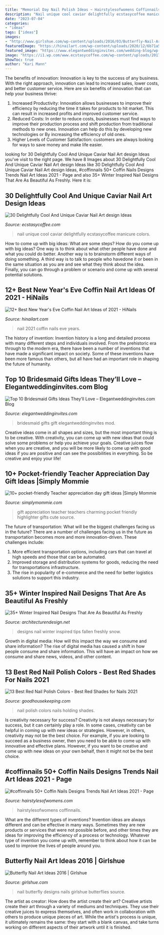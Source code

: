```yaml
---
title: "Memorial Day Nail Polish Ideas ~ Hairstylesofwomens Coffinnails"
description: "Nail unique cool caviar delightfully ecstasycoffee manicure colors"
date: "2023-07-04"
categories:
- "ideas"
tags: ["ideas"]
images:
- "http://www.girlshue.com/wp-content/uploads/2016/03/Butterfly-Nail-Art-Ideas-2016-14.jpg"
featuredImage: "https://hinailart.com/wp-content/uploads/2020/12/6b71a55b15bcc4e716ccf91bbc069011.jpg"
featured_image: "https://www.elegantweddinginvites.com/wedding-blog/wp-content/uploads/2015/07/bridesmaid-gift-ideas-with-nail-polish-and-champagne.jpg"
image: "https://i1.wp.com/www.ecstasycoffee.com/wp-content/uploads/2017/01/Caviar-nail-art-designs15.jpg?resize=550%2C550&amp;ssl=1"
ShowToc: true
author: "Kari Mann"
---
```



The benefits of innovation:
Innovation is key to the success of any business. With the right approach, innovation can lead to increased sales, lower costs, and better customer service. Here are six benefits of innovation that can help your business thrive: 
1. Increased Productivity: Innovation allows businesses to improve their efficiency by reducing the time it takes for products to hit market. This can result in increased profits and improved customer service. 
2. Reduced Costs: In order to reduce costs, businesses must find ways to improve their production process and shift production from traditional methods to new ones. Innovation can help do this by developing new technologies or By increasing the efficiency of old ones. 
3. Higher Levels of Customer Satisfaction: customers are always looking for ways to save money and make life easier.

	

		
looking for 30 Delightfully Cool And Unique Caviar Nail Art design Ideas you've visit to the right page. We have 8 Images about 30 Delightfully Cool And Unique Caviar Nail Art design Ideas like 30 Delightfully Cool And Unique Caviar Nail Art design Ideas, #coffinnails 50+ Coffin Nails Designs Trends Nail Art Ideas 2021 - Page and also 35+ Winter Inspired Nail Designs That Are As Beautiful As Freshly. Here it is:
		
    
## 30 Delightfully Cool And Unique Caviar Nail Art Design Ideas

<img loading=lazy src="https://i1.wp.com/www.ecstasycoffee.com/wp-content/uploads/2017/01/Caviar-nail-art-designs15.jpg?resize=550%2C550&amp;ssl=1" onerror="this.onerror=null;this.src='https://tse4.mm.bing.net/th?id=OIP.d2Aagw-Yn07NPE4ODilp8QHaHa&amp;pid=15.1';" alt="30 Delightfully Cool And Unique Caviar Nail Art design Ideas">

_Source: ecstasycoffee.com_

>nail unique cool caviar delightfully ecstasycoffee manicure colors. 

	

How to come up with big ideas: What are some steps?
How do you come up with big ideas? One way is to think about what other people have done and what you could do better. Another way is to brainstorm different ways of doing something. A third way is to talk to people who havedone it or been in the same situation as you are and see what they think about the idea. Finally, you can go through a problem or scenario and come up with several potential solutions.

    
## 12+ Best New Year&#039;s Eve Coffin Nail Art Ideas Of 2021 - HiNails

<img loading=lazy src="https://hinailart.com/wp-content/uploads/2020/12/6b71a55b15bcc4e716ccf91bbc069011.jpg" onerror="this.onerror=null;this.src='https://tse1.mm.bing.net/th?id=OIP.43qHXeoboCbM4a5Y0rloGQHaJC&amp;pid=15.1';" alt="12+ Best New Year&#039;s Eve Coffin Nail Art Ideas of 2021 - HiNails">

_Source: hinailart.com_

>nail 2021 coffin nails eve years. 

	

The history of invention:
Invention history is a long and detailed process with many different steps and individuals involved. From the prehistoric era through to the modern era, there have been a number of inventions that have made a significant impact on society. Some of these inventions have been more famous than others, but all have had an important role in shaping the future of humanity.

    
## Top 10 Bridesmaid Gifts Ideas They’ll Love – Elegantweddinginvites.com Blog

<img loading=lazy src="https://www.elegantweddinginvites.com/wedding-blog/wp-content/uploads/2015/07/bridesmaid-gift-ideas-with-nail-polish-and-champagne.jpg" onerror="this.onerror=null;this.src='https://tse1.mm.bing.net/th?id=OIP.tIV-q9Nf79ZgGN1MFHVyXQHaLH&amp;pid=15.1';" alt="Top 10 Bridesmaid Gifts Ideas They’ll Love – Elegantweddinginvites.com Blog">

_Source: elegantweddinginvites.com_

>bridesmaid gifts gift elegantweddinginvites mod. 

	

Creative ideas come in all shapes and sizes, but the most important thing is to be creative. With creativity, you can come up with new ideas that could solve some problems or help you achieve your goals. Creative juices flow when you are creative, and you will be more likely to come up with good ideas if you are positive and can see the possibilities in everything. So be creative and enjoy your life!

    
## 10+ Pocket-friendly Teacher Appreciation Day Gift Ideas |Simply Mommie

<img loading=lazy src="http://simplymommie.com/wp-content/uploads/2013/08/highlighter.jpg" onerror="this.onerror=null;this.src='https://tse3.mm.bing.net/th?id=OIP.BdFJb8hV_0TwJZ9qDqARUQHaJ3&amp;pid=15.1';" alt="10+ pocket-friendly Teacher appreciation day gift ideas |Simply Mommie">

_Source: simplymommie.com_

>gift appreciation teacher teachers charming pocket friendly highlighter gifts cute source. 

	

The future of transportation: What will be the biggest challenges facing us in the future?
There are a number of challenges facing us in the future as transportation becomes more and more innovation-driven. These challenges include: 
1) More efficient transportation options, including cars that can travel at high speeds and those that can be automated.
2) Improved storage and distribution systems for goods, reducing the need for transportations infrastructure. 
3) The rise in popularity of e-commerce and the need for better logistics solutions to support this industry.

    
## 35+ Winter Inspired Nail Designs That Are As Beautiful As Freshly

<img loading=lazy src="https://cdn.architecturendesign.net/wp-content/uploads/2016/01/AD-Winter-Inspired-Nail-Designs-21.jpg" onerror="this.onerror=null;this.src='https://tse2.mm.bing.net/th?id=OIP.wFyGdo3aXmYq7gil4ew-DQHaHa&amp;pid=15.1';" alt="35+ Winter Inspired Nail Designs That Are As Beautiful As Freshly">

_Source: architecturendesign.net_

>designs nail winter inspired tips fallen freshly snow. 

	

Growth in digital media: How will this impact the way we consume and share information?
The rise of digital media has caused a shift in how people consume and share information. This will have an impact on how we consume and share news, videos, and other content.

    
## 13 Best Red Nail Polish Colors - Best Red Shades For Nails 2021

<img loading=lazy src="https://hips.hearstapps.com/hmg-prod.s3.amazonaws.com/images/midsection-of-woman-holding-bauble-royalty-free-image-1574192793.jpg?crop=1.00xw:0.757xh;0,0.0577xh&amp;resize=1200:*" onerror="this.onerror=null;this.src='https://tse2.mm.bing.net/th?id=OIP.yBlOtvCd-D-ewoOp7TzMkgHaDu&amp;pid=15.1';" alt="13 Best Red Nail Polish Colors - Best Red Shades for Nails 2021">

_Source: goodhousekeeping.com_

>nail polish colors nails holding shades. 

	

Is creativity necessary for success?
Creativity is not always necessary for success, but it can certainly play a role. In some cases, creativity can be helpful in coming up with new ideas or strategies. However, in others, creativity may not be the best choice. For example, if you are looking to succeed as a business owner, then you need to be able to come up with innovative and effective plans. However, if you want to be creative and come up with new ideas on your own behalf, then it might not be the best choice.

    
## #coffinnails 50+ Coffin Nails Designs Trends Nail Art Ideas 2021 - Page

<img loading=lazy src="https://www.hairstylesofwomens.com/wp-content/uploads/2019/02/nails_r_us11_49372089_307540103227824_2841702264085709861_n.jpg" onerror="this.onerror=null;this.src='https://tse4.mm.bing.net/th?id=OIP.Qj0cNJYNlPk_92X6OkAbNQHaLJ&amp;pid=15.1';" alt="#coffinnails 50+ Coffin Nails Designs Trends Nail Art Ideas 2021 - Page">

_Source: hairstylesofwomens.com_

>hairstylesofwomens coffinnails. 

	

What are the different types of inventions?
Invention ideas are always different and can be effective in many ways. Sometimes they are new products or services that were not possible before, and other times they are ideas for improving the efficiency of a process or technology. Whatever type of invention you come up with, remember to think about how it can be used to improve the lives of people around you.

    
## Butterfly Nail Art Ideas 2016 | Girlshue

<img loading=lazy src="http://www.girlshue.com/wp-content/uploads/2016/03/Butterfly-Nail-Art-Ideas-2016-14.jpg" onerror="this.onerror=null;this.src='https://tse3.mm.bing.net/th?id=OIP.gjs45F7kKcFiPgcd1JsHcAHaHa&amp;pid=15.1';" alt="Butterfly Nail Art Ideas 2016 | Girlshue">

_Source: girlshue.com_

>nail butterfly designs nails girlshue butterflies source. 

	

The artist as creator: How does the artist create their art?
Creative artists create their art through a variety of mediums and techniques. They use their creative juices to express themselves, and often work in collaboration with others to produce unique pieces of art. While the artist's process is unique, it ultimately remains the same: they start with a blank canvas, and take turns working on different aspects of their artwork until it is finished.

